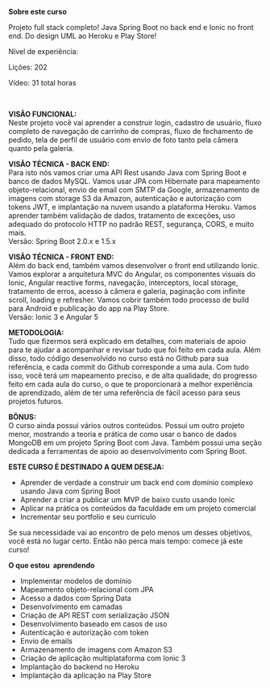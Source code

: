 <p><strong>Sobre este curso</strong></p>
<p>Projeto full stack completo! Java Spring Boot no back end e Ionic no front end. Do design UML ao Heroku e Play Store!</p>
<p>N&iacute;vel de experi&ecirc;ncia:</p>
<p>Li&ccedil;&otilde;es: 202</p>
<p>V&iacute;deo: 31 total horas</p>
<p>&nbsp;</p>
<p><strong>VIS&Atilde;O FUNCIONAL:<br /> </strong>Neste projeto voc&ecirc; vai aprender a construir login, cadastro de usu&aacute;rio, fluxo completo de navega&ccedil;&atilde;o de carrinho de compras, fluxo de fechamento de pedido, tela de perfil de usu&aacute;rio com envio de foto tanto pela c&acirc;mera quanto pela galeria.</p>
<p><strong>VIS&Atilde;O T&Eacute;CNICA - BACK END:</strong><br /> Para isto n&oacute;s vamos criar uma API Rest usando Java com Spring Boot e banco de dados MySQL. Vamos usar JPA com Hibernate para mapeamento objeto-relacional, envio de email com SMTP da Google, armazenamento de imagens com storage S3 da Amazon, autentica&ccedil;&atilde;o e autoriza&ccedil;&atilde;o com tokens JWT, e implanta&ccedil;&atilde;o na nuvem usando a plataforma Heroku. Vamos aprender tamb&eacute;m valida&ccedil;&atilde;o de dados, tratamento de exce&ccedil;&otilde;es, uso adequado do protocolo HTTP no padr&atilde;o REST, seguran&ccedil;a, CORS, e muito mais.<br /> Vers&atilde;o: Spring Boot 2.0.x e 1.5.x</p>
<p><strong>VIS&Atilde;O T&Eacute;CNICA - FRONT END:</strong><br /> Al&eacute;m do back end, tamb&eacute;m vamos desenvolver o front end utilizando Ionic. Vamos explorar a arquitetura MVC do Angular, os componentes visuais do Ionic, Angular reactive forms, navega&ccedil;&atilde;o, interceptors, local storage, tratamento de erros, acesso &agrave; c&acirc;mera e galeria, pagina&ccedil;&atilde;o com infinite scroll, loading e refresher. Vamos cobrir tamb&eacute;m todo processo de build para Android e publica&ccedil;&atilde;o do app na Play Store.<br /> Vers&atilde;o: Ionic 3 e Angular 5</p>
<p><strong>METODOLOGIA:</strong><br /> Tudo que fizermos ser&aacute; explicado em detalhes, com materiais de apoio para te ajudar a acompanhar e revisar tudo que foi feito em cada aula. Al&eacute;m disso, todo c&oacute;digo desenvolvido no curso est&aacute; no Github para sua refer&ecirc;ncia, e cada commit do Github corresponde a uma aula. Com tudo isso, voc&ecirc; ter&aacute; um mapeamento preciso, e de alta qualidade, do progresso feito em cada aula do curso, o que te proporcionar&aacute; a melhor experi&ecirc;ncia de aprendizado, al&eacute;m de ter uma refer&ecirc;ncia de f&aacute;cil acesso para seus projetos futuros.</p>
<p><strong>B&Ocirc;NUS:</strong><br /> O curso ainda possui v&aacute;rios outros conte&uacute;dos. Possui um outro projeto menor, mostrando a teoria e pr&aacute;tica de como usar o banco de dados MongoDB em um projeto Spring Boot com Java. Tamb&eacute;m possui uma se&ccedil;&atilde;o dedicada a ferramentas de apoio ao desenvolvimento com Spring Boot.&nbsp;</p>
<p><strong>ESTE CURSO &Eacute; DESTINADO A QUEM DESEJA:</strong></p>
<ul>
<li>Aprender de verdade a construir um back end com dom&iacute;nio complexo usando Java com Spring Boot</li>
<li>Aprender a criar a publicar um MVP de baixo custo usando Ionic</li>
<li>Aplicar na pr&aacute;tica os conte&uacute;dos da faculdade em um projeto comercial</li>
<li>Incrementar seu portfolio e seu curr&iacute;culo</li>
</ul>
<p>Se sua necessidade vai ao encontro de pelo menos um desses objetivos, voc&ecirc; est&aacute; no lugar certo. Ent&atilde;o n&atilde;o perca mais tempo: comece j&aacute; este curso!</p>
<p><strong>O que estou&nbsp; aprendendo</strong></p>
<ul>
<li>Implementar modelos de dom&iacute;nio</li>
<li>Mapeamento objeto-relacional com JPA</li>
<li>Acesso a dados com Spring Data</li>
<li>Desenvolvimento em camadas</li>
<li>Cria&ccedil;&atilde;o de API REST com serializa&ccedil;&atilde;o JSON</li>
<li>Desenvolvimento baseado em casos de uso</li>
<li>Autentica&ccedil;&atilde;o e autoriza&ccedil;&atilde;o com token</li>
<li>Envio de emails</li>
<li>Armazenamento de imagens com Amazon S3</li>
<li>Cria&ccedil;&atilde;o de aplica&ccedil;&atilde;o multiplataforma com Ionic 3</li>
<li>Implanta&ccedil;&atilde;o do backend no Heroku</li>
<li>Implanta&ccedil;&atilde;o da aplica&ccedil;&atilde;o na Play Store</li>
</ul>

